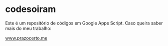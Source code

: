# codesoiram
Este é um repositório de códigos em Google Apps Script.
Caso queira saber mais do meu trabalho:

www.prazocerto.me
